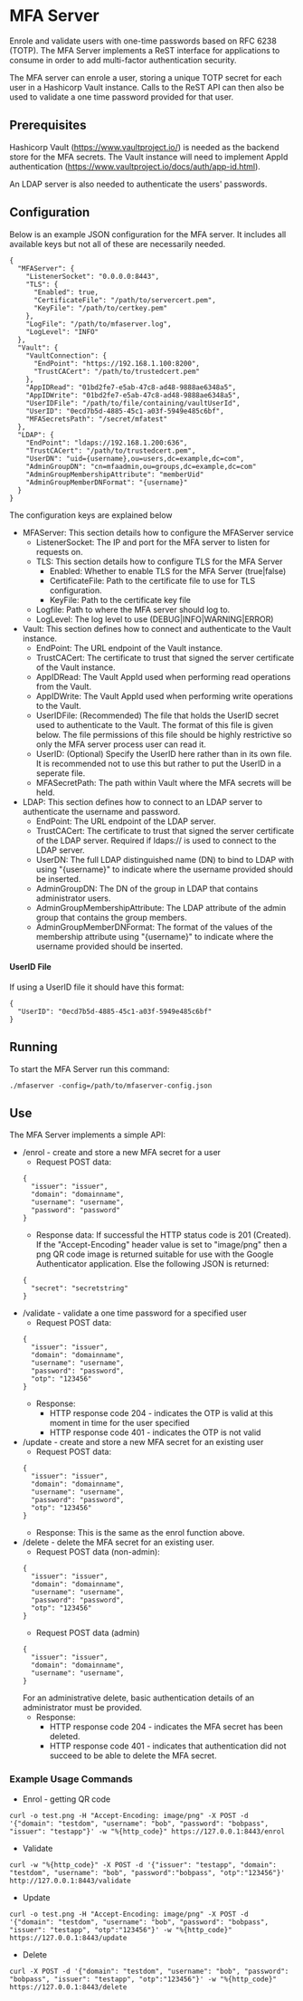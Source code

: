 # MFA Server

Enrole and validate users with one-time passwords based on RFC 6238 (TOTP).
The MFA Server implements a ReST interface for applications to consume in order to add multi-factor authentication security.

The MFA server can enrole a user, storing a unique TOTP secret for each user in a Hashicorp Vault instance. Calls to the ReST API can then also be used to validate a one time password provided for that user.

## Prerequisites
Hashicorp Vault (https://www.vaultproject.io/) is needed as the backend store for the MFA secrets. The Vault instance will need to implement AppId authentication (https://www.vaultproject.io/docs/auth/app-id.html).

An LDAP server is also needed to authenticate the users' passwords.

## Configuration
Below is an example JSON configuration for the MFA server. It includes all available keys but not all of these are necessarily needed.
```
{
  "MFAServer": {
    "ListenerSocket": "0.0.0.0:8443",
    "TLS": {
      "Enabled": true,
      "CertificateFile": "/path/to/servercert.pem",
      "KeyFile": "/path/to/certkey.pem"
    },
    "LogFile": "/path/to/mfaserver.log",
    "LogLevel": "INFO"
  },
  "Vault": {
    "VaultConnection": {
      "EndPoint": "https://192.168.1.100:8200",
      "TrustCACert": "/path/to/trustedcert.pem"
    },
    "AppIDRead": "01bd2fe7-e5ab-47c8-ad48-9888ae6348a5",
    "AppIDWrite": "01bd2fe7-e5ab-47c8-ad48-9888ae6348a5",
    "UserIDFile": "/path/to/file/containing/vaultUserId",
    "UserID": "0ecd7b5d-4885-45c1-a03f-5949e485c6bf",
    "MFASecretsPath": "/secret/mfatest"
  },
  "LDAP": {
    "EndPoint": "ldaps://192.168.1.200:636",
    "TrustCACert": "/path/to/trustedcert.pem",
    "UserDN": "uid={username},ou=users,dc=example,dc=com",
    "AdminGroupDN": "cn=mfaadmin,ou=groups,dc=example,dc=com"
    "AdminGroupMembershipAttribute": "memberUid"
    "AdminGroupMemberDNFormat": "{username}"
  }
}
```
The configuration keys are explained below
* MFAServer: This section details how to configure the MFAServer service
  * ListenerSocket: The IP and port for the MFA server to listen for requests on.
  * TLS: This section details how to configure TLS for the MFA Server
    * Enabled: Whether to enable TLS for the MFA Server (true|false)
    * CertificateFile: Path to the certificate file to use for TLS configuration.
    * KeyFile: Path to the certificate key file
  * Logfile: Path to where the MFA server should log to.
  * LogLevel: The log level to use (DEBUG|INFO|WARNING|ERROR)
* Vault: This section defines how to connect and authenticate to the Vault instance.
  * EndPoint: The URL endpoint of the Vault instance.
  * TrustCACert: The certificate to trust that signed the server certificate of the Vault instance.
  * AppIDRead: The Vault AppId used when performing read operations from the Vault.
  * AppIDWrite: The Vault AppId used when performing write operations to the Vault.
  * UserIDFile: (Recommended) The file that holds the UserID secret used to authenticate to the Vault. The format of this file is given below. The file permissions of this file should be highly restrictive so only the MFA server process user can read it.
  * UserID: (Optional) Specify the UserID here rather than in its own file. It is recommended not to use this but rather to put the UserID in a seperate file.
  * MFASecretPath: The path within Vault where the MFA secrets will be held.
* LDAP: This section defines how to connect to an LDAP server to authenticate the username and password.
  * EndPoint: The URL endpoint of the LDAP server.
  * TrustCACert: The certificate to trust that signed the server certificate of the LDAP server. Required if ldaps:// is used to connect to the LDAP server.
  * UserDN: The full LDAP distinguished name (DN) to bind to LDAP with using "{username}" to indicate where the username provided should be inserted.
  * AdminGroupDN: The DN of the group in LDAP that contains administrator users.
  * AdminGroupMembershipAttribute: The LDAP attribute of the admin group that contains the group members.
  * AdminGroupMemberDNFormat: The format of the values of the membership attribute using "{username}" to indicate where the username provided should be inserted.

#### UserID File
If using a UserID file it should have this format:
```
{
  "UserID": "0ecd7b5d-4885-45c1-a03f-5949e485c6bf"
}
```

## Running
To start the MFA Server run this command:
```
./mfaserver -config=/path/to/mfaserver-config.json
```

## Use
The MFA Server implements a simple API:

* /enrol - create and store a new MFA secret for a user
  * Request POST data:
  ```
  {
    "issuer": "issuer",
    "domain": "domainname",
    "username": "username",
    "password": "password"
  }
  ```
  * Response data:
    If successful the HTTP status code is 201 (Created).
    If the "Accept-Encoding" header value is set to "image/png" then a png QR code image is returned suitable for use with the Google Authenticator application.
    Else the following JSON is returned:
  ```
  {
    "secret": "secretstring"
  }
  ```
* /validate - validate a one time password for a specified user
  * Request POST data:
  ```
  {
    "issuer": "issuer",
    "domain": "domainname",
    "username": "username",
    "password": "password",
    "otp": "123456"
  }
  ```
  * Response:
    * HTTP response code 204 - indicates the OTP is valid at this moment in time for the user specified
    * HTTP response code 401 - indicates the OTP is not valid
* /update - create and store a new MFA secret for an existing user
  * Request POST data:
  ```
  {
    "issuer": "issuer",
    "domain": "domainname",
    "username": "username",
    "password": "password",
    "otp": "123456"
  }
  ```
  * Response:
  This is the same as the enrol function above.
* /delete - delete the MFA secret for an existing user.
  * Request POST data (non-admin):
  ```
  {
    "issuer": "issuer",
    "domain": "domainname",
    "username": "username",
    "password": "password",
    "otp": "123456"
  }
  ```
  * Request POST data (admin)
  ```
  {
    "issuer": "issuer",
    "domain": "domainname",
    "username": "username",
  }
  ```
  For an administrative delete, basic authentication details of an administrator must be provided.
  * Response:
      * HTTP response code 204 - indicates the MFA secret has been deleted.
      * HTTP response code 401 - indicates that authentication did not succeed to be able to delete the MFA secret.

### Example Usage Commands
* Enrol - getting QR code
```
curl -o test.png -H "Accept-Encoding: image/png" -X POST -d '{"domain": "testdom", "username": "bob", "password": "bobpass", "issuer": "testapp"}' -w "%{http_code}" https://127.0.0.1:8443/enrol
```
* Validate
```
curl -w "%{http_code}" -X POST -d '{"issuer": "testapp", "domain": "testdom", "username": "bob", "password":"bobpass", "otp":"123456"}' http://127.0.0.1:8443/validate
```
* Update
```
curl -o test.png -H "Accept-Encoding: image/png" -X POST -d '{"domain": "testdom", "username": "bob", "password": "bobpass", "issuer": "testapp", "otp":"123456"}' -w "%{http_code}" https://127.0.0.1:8443/update
```
* Delete
```
curl -X POST -d '{"domain": "testdom", "username": "bob", "password": "bobpass", "issuer": "testapp", "otp":"123456"}' -w "%{http_code}" https://127.0.0.1:8443/delete
```